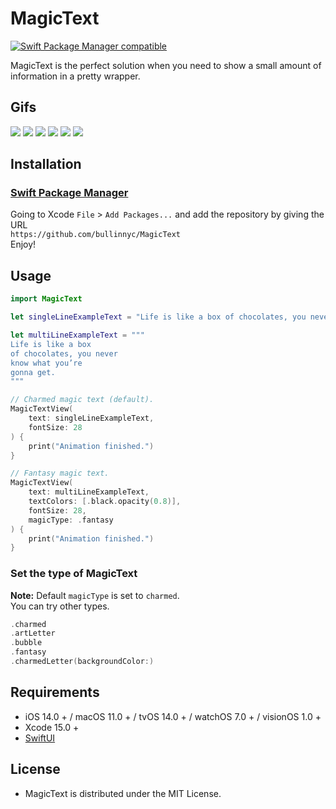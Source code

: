 # MagicText

[![Swift Package Manager compatible](https://img.shields.io/badge/SPM-compatible-brightgreen.svg)](https://github.com/apple/swift-package-manager)

MagicText is the perfect solution when you need to show a small amount of information in a pretty wrapper.

## Gifs

![](./charmed.gif) ![](./charmed-color.gif) ![](./bubble.gif) ![](./fantasy.gif) ![](./charmed-letter.gif) ![](./art-letter.gif)

## Installation

### [Swift Package Manager](https://swift.org/package-manager/)

Going to Xcode `File` > `Add Packages...` and add the repository by giving the URL  
`https://github.com/bullinnyc/MagicText`  
Enjoy!

## Usage

```swift
import MagicText
```

```swift
let singleLineExampleText = "Life is like a box of chocolates, you never know what you’re gonna get."

let multiLineExampleText = """
Life is like a box
of chocolates, you never
know what you’re
gonna get.
"""

// Charmed magic text (default).
MagicTextView(
    text: singleLineExampleText,
    fontSize: 28
) {
    print("Animation finished.")
}

// Fantasy magic text.
MagicTextView(
    text: multiLineExampleText,
    textColors: [.black.opacity(0.8)],
    fontSize: 28,
    magicType: .fantasy
) {
    print("Animation finished.")
}
```

### Set the type of MagicText

**Note:** Default `magicType` is set to `charmed`.  
You can try other types.

```swift
.charmed
.artLetter
.bubble
.fantasy
.charmedLetter(backgroundColor:)
```

## Requirements

- iOS 14.0 + / macOS 11.0 + / tvOS 14.0 + / watchOS 7.0 + / visionOS 1.0 +
- Xcode 15.0 +
- [SwiftUI](https://developer.apple.com/xcode/swiftui/)

## License

- MagicText is distributed under the MIT License.
